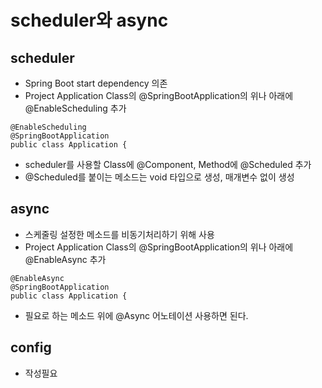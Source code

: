 # scheduler와 async

## scheduler
- Spring Boot start dependency 의존
- Project Application Class의 @SpringBootApplication의 위나 아래에 @EnableScheduling 추가
~~~
@EnableScheduling
@SpringBootApplication
public class Application {
~~~

- scheduler를 사용할 Class에 @Component, Method에 @Scheduled 추가
- @Scheduled를 붙이는 메소드는 void 타입으로 생성, 매개변수 없이 생성

## async
- 스케줄링 설정한 메소드를 비동기처리하기 위해 사용
- Project Application Class의 @SpringBootApplication의 위나 아래에 @EnableAsync 추가
~~~
@EnableAsync
@SpringBootApplication
public class Application {
~~~
- 필요로 하는 메소드 위에 @Async 어노테이션 사용하면 된다.

## config
- 작성필요
